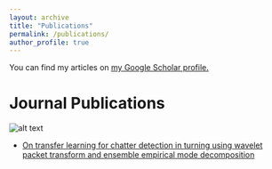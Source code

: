 ```yaml
---
layout: archive
title: "Publications"
permalink: /publications/
author_profile: true
---
```


You can find my articles on <u><a href="https://scholar.google.com/citations?user=dx7stuoAAAAJ&hl=en">my Google Scholar profile</a>.</u>

Journal Publications
====================
![alt text](http://melihcanyesilli.com/images/transfer_learning_turning_vertical.png)
+ <a href="https://doi.org/10.1016/j.cirpj.2019.11.003"> On transfer learning for chatter detection in turning using wavelet packet transform and ensemble empirical mode decomposition</a>
